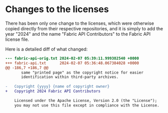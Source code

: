 # Changes to the licenses

There has been only one change to the licenses, which were otherwise copied
directly from their respective repositories, and it is simply to add the year
"2024" and the name "Fabric API Contributors" to the Fabric API license file.

Here is a detailed diff of what changed:

```diff
--- fabric-api-orig.txt 2024-02-07 05:39:11.999382540 +0000
+++ fabric-api.txt      2024-02-07 05:36:48.067384028 +0000
@@ -186,7 +186,7 @@
       same "printed page" as the copyright notice for easier
       identification within third-party archives.
 
-   Copyright {yyyy} {name of copyright owner}
+   Copyright 2024 Fabric API Contributors
 
    Licensed under the Apache License, Version 2.0 (the "License");
    you may not use this file except in compliance with the License.
```
